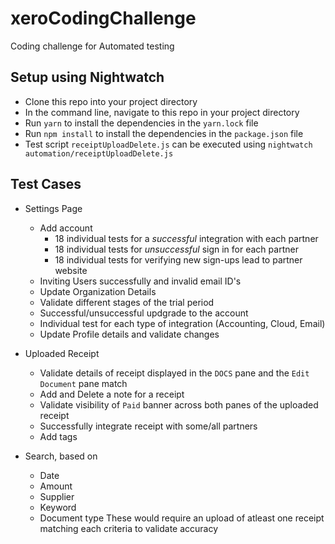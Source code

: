 # xeroCodingChallenge
Coding challenge for Automated testing

## Setup using Nightwatch
- Clone this repo into your project directory
- In the command line, navigate to this repo in your project directory
- Run `yarn` to install the dependencies in the `yarn.lock` file
- Run `npm install` to install the dependencies in the `package.json` file
- Test script `receiptUploadDelete.js` can be executed using `nightwatch automation/receiptUploadDelete.js`

## Test Cases
- Settings Page
  - Add account
    - 18 individual tests for a _successful_ integration with each partner
    - 18 individual tests for _unsuccessful_ sign in for each partner
    - 18 individual tests for verifying new sign-ups lead to partner website
  - Inviting Users successfully and invalid email ID's
  - Update Organization Details
  - Validate different stages of the trial period
  - Successful/unsuccessful updgrade to the account
  - Individual test for each type of integration (Accounting, Cloud, Email)
  - Update Profile details and validate changes
  
- Uploaded Receipt
  - Validate details of receipt displayed in the `DOCS` pane and the `Edit Document` pane match
  - Add and Delete a note for a receipt
  - Validate visibility of `Paid` banner across both panes of the uploaded receipt
  - Successfully integrate receipt with some/all partners
  - Add tags
  
- Search, based on
  - Date
  - Amount
  - Supplier
  - Keyword
  - Document type
These would require an upload of atleast one receipt matching each criteria to validate accuracy
